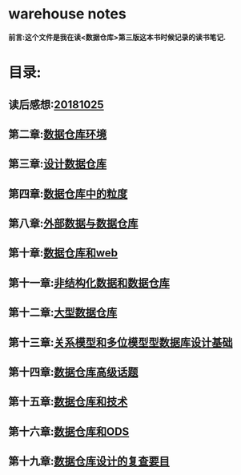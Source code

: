warehouse notes
===========================
**前言:这个文件是我在读<数据仓库>第三版这本书时候记录的读书笔记.**

目录:
============================
读后感想:[20181025](https://github.com/zzhangyuhang/warehouse-notes/blob/master/读后感想.md)
-------------
第二章:[数据仓库环境](https://github.com/zzhangyuhang/warehouse-notes/blob/master/1.数据仓库环境.md)
------------------------------
第三章:[设计数据仓库](https://github.com/zzhangyuhang/warehouse-notes/blob/master/2.设计数据仓库.md)
---------------------------
第四章:[数据仓库中的粒度](https://github.com/zzhangyuhang/warehouse-notes/blob/master/3.数据仓库中的粒度.md)
---------------------------------
第八章:[外部数据与数据仓库](https://github.com/zzhangyuhang/warehouse-notes/blob/master/4.外部数据与数据仓库.md)
-----
第十章:[数据仓库和web](https://github.com/zzhangyuhang/warehouse-notes/blob/master/5.web环境与数据仓库.md)
------------
第十一章:[非结构化数据和数据仓库](https://github.com/zzhangyuhang/warehouse-notes/blob/master/6.非结构化数据和数据仓库.md)
--------------
第十二章:[大型数据仓库](https://github.com/zzhangyuhang/warehouse-notes/blob/master/7.大型数据仓库.md)
-------------
第十三章:[关系模型和多位模型型数据库设计基础](https://github.com/zzhangyuhang/warehouse-notes/blob/master/8.关系模型和多维模型.md)
-------------
第十四章:[数据仓库高级话题](https://github.com/zzhangyuhang/warehouse-notes/blob/master/10.数据仓库高级话题.md)
------------
第十五章:[数据仓库和技术](https://github.com/zzhangyuhang/warehouse-notes/blob/master/9.数据仓库和技术.md)
------------
第十六章:[数据仓库和ODS](https://github.com/zzhangyuhang/warehouse-notes/blob/master/11.数据仓库和ODS.md)
--------------
第十九章:[数据仓库设计的复查要目]()
-----------